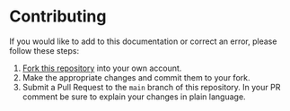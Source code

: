 # Contributing

If you would like to add to this documentation or correct an error, please follow these steps:

1. [Fork this repository](https://github.com/UVADS/git-basics/fork) into your own account.
2. Make the appropriate changes and commit them to your fork.
3. Submit a Pull Request to the `main` branch of this repository. In your PR comment be sure to explain your changes in plain language.